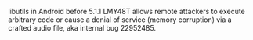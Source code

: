libutils in Android before 5.1.1 LMY48T allows remote attackers to execute arbitrary code or cause a denial of service (memory corruption) via a crafted audio file, aka internal bug 22952485.